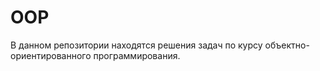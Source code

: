 # OOP
В данном репозитории находятся решения задач по курсу объектно-ориентированного программирования.
